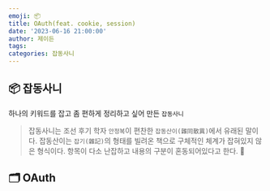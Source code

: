 ```yaml
---
emoji: 📦
title: OAuth(feat. cookie, session)
date: '2023-06-16 21:00:00'
author: 제이든
tags:
categories: 잡동사니
---
```


## 📦 잡동사니

하나의 키워드를 잡고 좀 편하게 정리하고 싶어 만든 `잡동사니`<br/>

> 잡동사니는 조선 후기 학자 `안정복`이 편찬한 `잡동산이(雜同散異)`에서 유래된 말이다.
> 잡동산이는 `잡기(雜記)`의 형태를 빌려온 책으로 구체적인 체계가 잡혀있지 않은 형식이다.
> 항목이 다소 난잡하고 내용의 구분이 혼동되어있다고 한다. 🤣

## 🗂️ OAuth


```toc

```
